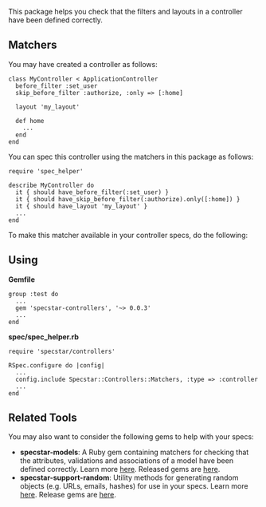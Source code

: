This package helps you check that the filters and layouts in a controller have been defined correctly.

Matchers
--------
You may have created a controller as follows:

    class MyController < ApplicationController
      before_filter :set_user
      skip_before_filter :authorize, :only => [:home]

      layout 'my_layout'

      def home
        ...
      end
    end

You can spec this controller using the matchers in this package as follows:

    require 'spec_helper'

    describe MyController do
      it { should have_before_filter(:set_user) }
      it { should have_skip_before_filter(:authorize).only([:home]) }
      it { should have_layout 'my_layout' }
      ...
    end

To make this matcher available in your controller specs, do the following:

Using
-----
**Gemfile**

    group :test do
      ...
      gem 'specstar-controllers', '~> 0.0.3'
      ...
    end

**spec/spec_helper.rb**

    require 'specstar/controllers'

    RSpec.configure do |config|
      ...
      config.include Specstar::Controllers::Matchers, :type => :controller
      ...
    end

Related Tools
-------------
You may also want to consider the following gems to help with your specs:

* **specstar-models**: A Ruby gem containing matchers for checking that the attributes, validations and associations of a model have been defined correctly. Learn more [here](https://github.com/sujoyg/specstar-models 'Github'). Released gems are [here](http://rubygems.org/gems/specstar-models).
* **specstar-support-random**: Utility methods for generating random objects (e.g. URLs, emails, hashes) for use in your specs. Learn more [here](https://github.com/sujoyg/specstar-support-random 'Github'). Release gems are [here](http://rubygems.org/gems/specstar-support-random). 




